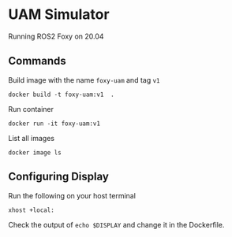 # UAM Simulator

Running ROS2 Foxy on 20.04

## Commands

Build image with the name `foxy-uam` and tag `v1`
```
docker build -t foxy-uam:v1  .
```

Run container
```
docker run -it foxy-uam:v1
```

List all images
```
docker image ls
```


## Configuring Display

Run the following on your host terminal
```
xhost +local:
```

Check the output of `echo $DISPLAY` and change it in the Dockerfile.